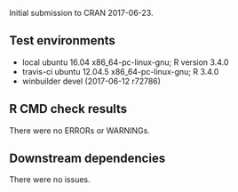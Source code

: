 Initial submission to CRAN 2017-06-23.

## Test environments
 * local ubuntu 16.04 x86_64-pc-linux-gnu; R version 3.4.0 
 * travis-ci ubuntu 12.04.5 x86_64-pc-linux-gnu; R 3.4.0
 * winbuilder devel (2017-06-12 r72786)

## R CMD check results
There were no ERRORs or WARNINGs.

## Downstream dependencies
There were no issues.
